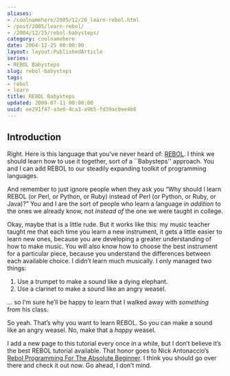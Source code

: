 ```yaml
---
aliases:
- /coolnamehere/2005/12/26_learn-rebol.html
- /post/2005/learn-rebol/
- /2004/12/25/rebol-babysteps/
category: coolnamehere
date: 2004-12-25 00:00:00
layout: layout:PublishedArticle
series:
- REBOL Babysteps
slug: rebol-babysteps
tags:
- rebol
- learn
title: REBOL Babysteps
updated: 2009-07-11 00:00:00
uuid: ee291f47-a3e6-4ca3-a965-fd39ac0ee4b8
---
```


Introduction
------------

Right. Here is this language that you’ve never heard of:
[REBOL](http://www.rebol.com/). I think we should learn how to use it
together, sort of a \`\`Babysteps'' approach. You and I can add REBOL to
our steadily expanding toolkit of programming languages.

And remember to just ignore people when they ask you “Why should I learn
REBOL (or Perl, or Python, or Ruby) instead of Perl (or Python, or Ruby,
or Java)?” You and I are the sort of people who learn a language *in
addition* to the ones we already know, not *instead of* the one we were
taught in college.

Okay, maybe that is a little rude. But it works like this: my music
teacher taught me that each time you learn a new instrument, it gets a
little easier to learn new ones, because you are developing a greater
understanding of how to make music. You will also know how to choose the
best instrument for a particular piece, because you understand the
differences between each available choice. I didn’t learn much
musically. I only managed two things:

1.  Use a trumpet to make a sound like a dying elephant.
2.  Use a clarinet to make a sound like an angry weasel.

… so I’m sure he’ll be happy to learn that I walked away with *something* from his class.

So yeah. That’s why you want to learn REBOL. So you can make a sound
like an angry weasel. No, make that a *happy* weasel.

I add a new page to this tutorial every once in a while, but I don’t
believe it’s the best REBOL tutorial available. That honor goes to Nick
Antonaccio’s [Rebol Programming For The Absolute
Beginner](http://musiclessonz.com/rebol_tutorial.html). I think you
should go over there and check it out now. Go ahead, I don’t mind.